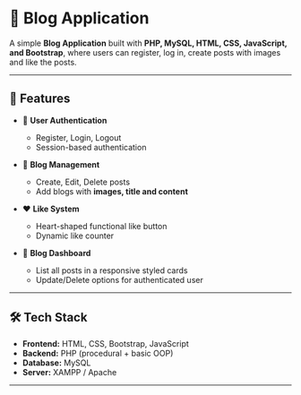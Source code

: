 # 📝 Blog Application

A simple **Blog Application** built with **PHP, MySQL, HTML, CSS, JavaScript, and Bootstrap**, where users can register, log in, create posts with images and like the posts.

---

## 🚀 Features

- 🔑 **User Authentication**
  - Register, Login, Logout
  - Session-based authentication

- 📝 **Blog Management**
  - Create, Edit, Delete posts
  - Add blogs with **images, title and content**

- ❤️ **Like System**
  - Heart-shaped functional like button
  - Dynamic like counter

- 📂 **Blog Dashboard**
  - List all posts in a responsive styled cards
  - Update/Delete options for authenticated user

---

## 🛠️ Tech Stack

- **Frontend:** HTML, CSS, Bootstrap, JavaScript  
- **Backend:** PHP (procedural + basic OOP)  
- **Database:** MySQL  
- **Server:** XAMPP / Apache  

---

